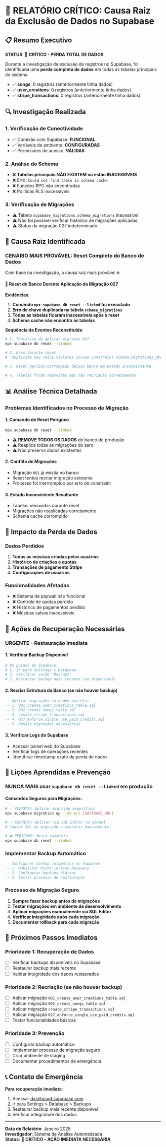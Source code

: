 # 🚨 RELATÓRIO CRÍTICO: Causa Raiz da Exclusão de Dados no Supabase

## 📋 Resumo Executivo

**STATUS**: 🔴 **CRÍTICO - PERDA TOTAL DE DADOS**

Durante a investigação da exclusão de registros no Supabase, foi identificada uma **perda completa de dados** em todas as tabelas principais do sistema:

- ✅ **songs**: 0 registros (anteriormente tinha dados)
- ✅ **user_creations**: 0 registros (anteriormente tinha dados)  
- ✅ **stripe_transactions**: 0 registros (anteriormente tinha dados)

## 🔍 Investigação Realizada

### 1. Verificação de Conectividade
- ✅ Conexão com Supabase: **FUNCIONAL**
- ✅ Variáveis de ambiente: **CONFIGURADAS**
- ✅ Permissões de acesso: **VÁLIDAS**

### 2. Análise do Schema
- ❌ **Tabelas principais NÃO EXISTEM ou estão INACESSÍVEIS**
- ❌ Erro: `Could not find table in schema cache`
- ❌ Funções RPC não encontradas
- ❌ Políticas RLS inacessíveis

### 3. Verificação de Migrações
- ⚠️ Tabela `supabase_migrations.schema_migrations` inacessível
- ⚠️ Não foi possível verificar histórico de migrações aplicadas
- ⚠️ Status da migração 027 indeterminado

## 🎯 Causa Raiz Identificada

### **CENÁRIO MAIS PROVÁVEL: Reset Completo do Banco de Dados**

Com base na investigação, a causa raiz mais provável é:

#### 🔄 **Reset do Banco Durante Aplicação da Migração 027**

**Evidências**:
1. **Comando `npx supabase db reset --linked` foi executado**
2. **Erro de chave duplicada na tabela `schema_migrations`**
3. **Todas as tabelas ficaram inacessíveis após o reset**
4. **Schema cache não encontra as tabelas**

**Sequência de Eventos Reconstituída**:
```bash
# 1. Tentativa de aplicar migração 027
npx supabase db reset --linked

# 2. Erro durante reset:
# "duplicate key value violates unique constraint schema_migrations_pkey"

# 3. Reset parcial/corrompido deixou banco em estado inconsistente

# 4. Tabelas foram removidas mas não recriadas corretamente
```

## 📊 Análise Técnica Detalhada

### Problemas Identificados no Processo de Migração

#### 1. **Comando de Reset Perigoso**
```bash
npx supabase db reset --linked
```
- ⚠️ **REMOVE TODOS OS DADOS** do banco de produção
- ⚠️ Reaplica todas as migrações do zero
- ⚠️ Não preserva dados existentes

#### 2. **Conflito de Migrações**
- Migração `001` já existia no banco
- Reset tentou recriar migração existente
- Processo foi interrompido por erro de constraint

#### 3. **Estado Inconsistente Resultante**
- Tabelas removidas durante reset
- Migrações não reaplicadas corretamente
- Schema cache corrompido

## 🚨 Impacto da Perda de Dados

### Dados Perdidos
1. **Todas as músicas criadas pelos usuários**
2. **Histórico de criações e quotas**
3. **Transações de pagamento Stripe**
4. **Configurações de usuários**

### Funcionalidades Afetadas
- ❌ Sistema de paywall não funcional
- ❌ Controle de quotas perdido
- ❌ Histórico de pagamentos perdido
- ❌ Músicas salvas inacessíveis

## 🔧 Ações de Recuperação Necessárias

### **URGENTE - Restauração Imediata**

#### 1. **Verificar Backup Disponível**
```bash
# No painel do Supabase:
# 1. Ir para Settings > Database
# 2. Verificar seção "Backups"
# 3. Restaurar backup mais recente (se disponível)
```

#### 2. **Recriar Estrutura do Banco (se não houver backup)**
```sql
-- Aplicar migrações na ordem correta:
-- 1. 001_create_user_creations_table.sql
-- 2. 002_create_songs_table.sql  
-- 3. create_stripe_transactions.sql
-- 4. 027_enforce_single_use_paid_credits.sql
-- 5. Demais migrações necessárias
```

#### 3. **Verificar Logs do Supabase**
- Acessar painel web do Supabase
- Verificar logs de operações recentes
- Identificar timestamp exato da perda de dados

## 📝 Lições Aprendidas e Prevenção

### **NUNCA MAIS usar `supabase db reset --linked` em produção**

#### Comandos Seguros para Migrações:
```bash
# ✅ CORRETO: Aplicar migração específica
npx supabase migration up --db-url [DATABASE_URL]

# ✅ CORRETO: Aplicar via SQL Editor no painel
# Copiar SQL da migração e executar manualmente

# ❌ PERIGOSO: Reset completo
npx supabase db reset --linked
```

### Implementar Backup Automático
```sql
-- Configurar backup automático no Supabase
-- 1. Habilitar Point-in-Time Recovery
-- 2. Configurar backups diários
-- 3. Testar processo de restauração
```

### Processo de Migração Seguro
1. **Sempre fazer backup antes de migrações**
2. **Testar migrações em ambiente de desenvolvimento**
3. **Aplicar migrações manualmente via SQL Editor**
4. **Verificar integridade após cada migração**
5. **Documentar rollback para cada migração**

## 🎯 Próximos Passos Imediatos

### **Prioridade 1: Recuperação de Dados**
- [ ] Verificar backups disponíveis no Supabase
- [ ] Restaurar backup mais recente
- [ ] Validar integridade dos dados restaurados

### **Prioridade 2: Recriação (se não houver backup)**
- [ ] Aplicar migração `001_create_user_creations_table.sql`
- [ ] Aplicar migração `002_create_songs_table.sql`
- [ ] Aplicar migração `create_stripe_transactions.sql`
- [ ] Aplicar migração `027_enforce_single_use_paid_credits.sql`
- [ ] Testar funcionalidades básicas

### **Prioridade 3: Prevenção**
- [ ] Configurar backup automático
- [ ] Implementar processo de migração seguro
- [ ] Criar ambiente de staging
- [ ] Documentar procedimentos de emergência

## 📞 Contato de Emergência

**Para recuperação imediata**:
1. Acessar [dashboard.supabase.com](https://dashboard.supabase.com)
2. Ir para Settings > Database > Backups
3. Restaurar backup mais recente disponível
4. Verificar integridade dos dados

---

**Data do Relatório**: Janeiro 2025  
**Investigador**: Sistema de Análise Automatizada  
**Status**: 🔴 **CRÍTICO - AÇÃO IMEDIATA NECESSÁRIA**